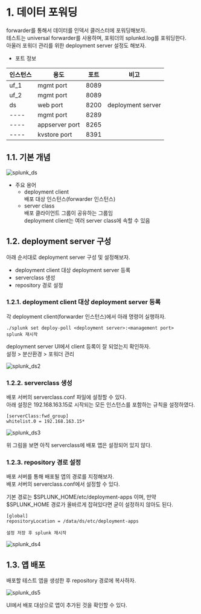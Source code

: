 # 1. 데이터 포워딩

forwarder를 통해서 데이터를 인덱서 클러스터에 포워딩해보자.  
테스트는 universal forwarder를 사용하며, 포워더의 splunkd.log를 포워딩한다.  
아울러 포워더 관리를 위한 deployment server 설정도 해보자.  

- 포트 정보  

인스턴스|용도|포트|비고
---- | ---- | ---- | ----
uf_1|mgmt port|8089|
uf_2|mgmt port|8089|
ds|web port|8200|deployment server
----|mgmt port|8289|
----|appserver port|8265|
----|kvstore port|8391|

## 1.1. 기본 개념

![splunk_ds](https://user-images.githubusercontent.com/6319057/47540078-4c705580-d90e-11e8-88b0-27857f0a7008.PNG)

- 주요 용어  
  - deployment client  
  배포 대상 인스턴스(forwarder 인스턴스)
  - server class  
  배포 클라이언트 그룹이 공유하는 그룹임  
  deployment client는 여러 server class에 속할 수 있음  
  
## 1.2. deployment server 구성

아래 순서대로 deployment server 구성 및 설정해보자.

- deployment client 대상 deployment server 등록  
- serverclass 생성  
- repository 경로 설정  

### 1.2.1. deployment client 대상 deployment server 등록

각 deployment client(forwarder 인스턴스)에서 아래 명령어 실행하자.  

```
./splunk set deploy-poll <deployment server>:<management port>
splunk 재시작
```

deployment server UI에서 client 등록이 잘 되었는지 확인하자.  
설정 > 분산환경 > 포워더 관리  

![splunk_ds2](https://user-images.githubusercontent.com/6319057/47540562-bc7fdb00-d910-11e8-9700-17841bbd890d.PNG)

### 1.2.2. serverclass 생성

배포 서버의 serverclass.conf 파일에 설정할 수 있다.  
아래 설정은 192.168.163.15로 시작되는 모든 인스턴스를 포함하는 규칙을 설정하였다.  

```
[serverClass:fwd_group]
whitelist.0 = 192.168.163.15*
```

![splunk_ds3](https://user-images.githubusercontent.com/6319057/47540887-0e753080-d912-11e8-9fb3-57f6d76b35af.PNG)

위 그림을 보면 아직 serverclass에 배포 앱은 설정되어 있지 않다.  

### 1.2.3. repository 경로 설정

배포 서버를 통해 배포될 앱의 경로를 지정해보자.  
배포 서버의 serverclass.conf에서 설정할 수 있다.  

기본 경로는 $SPLUNK_HOME/etc/deployment-apps 이며, 만약 $SPLUNK_HOME 경로가 올바르게 잡혀있다면 굳이 설정하지 않아도 된다.  

```
[global]
repositoryLocation = /data/ds/etc/deployment-apps

설정 저장 후 splunk 재시작
```

![splunk_ds4](https://user-images.githubusercontent.com/6319057/47541127-1c778100-d913-11e8-9a2a-7ed80b7e2e40.PNG)

## 1.3. 앱 배포

배포할 테스트 앱을 생성한 후 repository 경로에 복사하자.  

![splunk_ds5](https://user-images.githubusercontent.com/6319057/47541600-c7d50580-d914-11e8-9316-fe14c64a35c4.PNG)

UI에서 배포 대상으로 앱이 추가된 것을 확인할 수 있다.  
